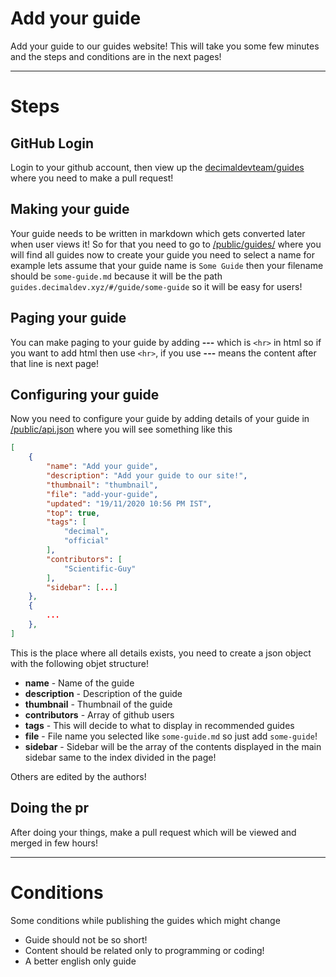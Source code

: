 # Add your guide

Add your guide to our guides website! This will take you some few minutes and the steps and conditions are in the next pages!

---

# Steps

## GitHub Login

Login to your github account, then view up the [decimaldevteam/guides](https://github.com/decimaldevteam/guides) where you need to make a pull request!

## Making your guide

Your guide needs to be written in markdown which gets converted later when user views it! So for that you need to go to [/public/guides/](https://github.com/decimaldevteam/guides/tree/main/public/guides) where you will find all guides now to create your guide you need to select a name for example lets assume that your guide name is `Some Guide` then your filename should be `some-guide.md` because it will be the path `guides.decimaldev.xyz/#/guide/some-guide` so it will be easy for users!

## Paging your guide

You can make paging to your guide by adding **-****-****-** which is `<hr>` in html so if you want to add html then use `<hr>`, if you use **-****-****-** means the content after that line is next page!

## Configuring your guide

Now you need to configure your guide by adding details of your guide in [/public/api.json](https://github.com/decimaldevteam/guides/blob/main/public/api.json) where you will see something like this

```json
[
    {
        "name": "Add your guide",
        "description": "Add your guide to our site!",
        "thumbnail": "thumbnail",
        "file": "add-your-guide",
        "updated": "19/11/2020 10:56 PM IST",
        "top": true,
        "tags": [
            "decimal",
            "official"
        ],
        "contributors": [
            "Scientific-Guy"
        ],
        "sidebar": [...]
    },
    {
        ...
    },
]
```

This is the place where all details exists, you need to create a json object with the following objet structure!

- **name** - Name of the guide
- **description** - Description of the guide
- **thumbnail** - Thumbnail of the guide
- **contributors** - Array of github users
- **tags** - This will decide to what to display in recommended guides
- **file** - File name you selected like `some-guide.md` so just add `some-guide`!
- **sidebar** - Sidebar will be the array of the contents displayed in the main sidebar same to the index divided in the page!

Others are edited by the authors!

## Doing the pr

After doing your things, make a pull request which will be viewed and merged in few hours!

---

# Conditions

Some conditions while publishing the guides which might change

- Guide should not be so short!
- Content should be related only to programming or coding!
- A better english only guide
